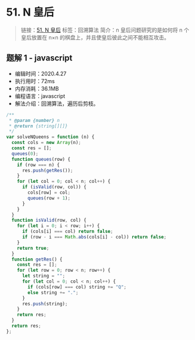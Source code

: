 # 51. N 皇后

> 链接：[51. N 皇后](https://leetcode-cn.com/problems/n-queens/)
> 标签：回溯算法
> 简介：n 皇后问题研究的是如何将 n 个皇后放置在 n×n 的棋盘上，并且使皇后彼此之间不能相互攻击。

## 题解 1 - javascript

- 编辑时间：2020.4.27
- 执行用时：72ms
- 内存消耗：36.1MB
- 编程语言：javascript
- 解法介绍：回溯算法，遍历后剪枝。

```javascript
/**
 * @param {number} n
 * @return {string[][]}
 */
var solveNQueens = function (n) {
  const cols = new Array(n);
  const res = [];
  queues(0);
  function queues(row) {
    if (row === n) {
      res.push(getRes());
    }
    for (let col = 0; col < n; col++) {
      if (isValid(row, col)) {
        cols[row] = col;
        queues(row + 1);
      }
    }
  }
  function isValid(row, col) {
    for (let i = 0; i < row; i++) {
      if (cols[i] === col) return false;
      if (row - i === Math.abs(cols[i] - col)) return false;
    }
    return true;
  }
  function getRes() {
    const res = [];
    for (let row = 0; row < n; row++) {
      let string = "";
      for (let col = 0; col < n; col++) {
        if (cols[row] === col) string += "Q";
        else string += ".";
      }
      res.push(string);
    }
    return res;
  }
  return res;
};
```
